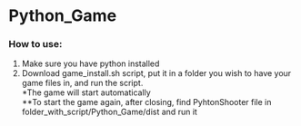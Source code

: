 # Python_Game

### How to use:
1. Make sure you have python installed
2. Download game_install.sh script, put it in a folder you wish to have your game files in, and run the script.\
*The game will start automatically\
**To start the game again, after closing, find PyhtonShooter file in  folder_with_script/Python_Game/dist and run it
